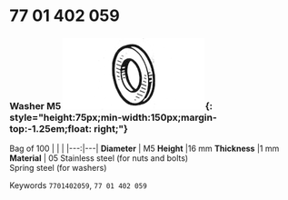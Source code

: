 # 77 01 402 059

### Washer M5 ![](../assets/images/parts/washer.png){: style="height:75px;min-width:150px;margin-top:-1.25em;float: right;"}

Bag of 100
|   |   |
|---:|---|
**Diameter** | M5
**Height** |16 mm
**Thickness** |1 mm
**Material** | 05 Stainless steel (for nuts and bolts)<br/>Spring steel (for washers)

Keywords `7701402059`, `77 01 402 059`
